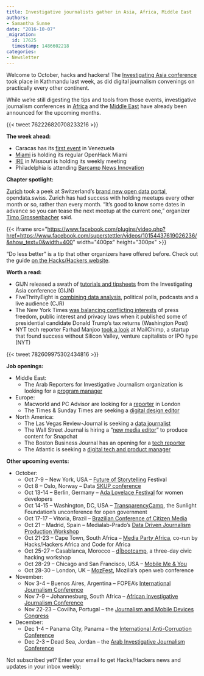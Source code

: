 ```yaml
---
title: Investigative journalists gather in Asia, Africa, Middle East
authors:
- Samantha Sunne
date: "2016-10-07"
_migration:
  id: 17625
  timestamp: 1486602218
categories:
- Newsletter
---
```


Welcome to October, hacks and hackers! The [Investigating Asia conference][1] took place in Kathmandu last week, as did digital journalism convenings on practically every other continent.

While we&#8217;re still digesting the tips and tools from those events, investigative journalism conferences in [Africa][2] and the [Middle East][3] have already been announced for the upcoming months.

{{< tweet 762226820708233216 >}}

**The week ahead:**

  * Caracas has its [first event][4] in Venezuela
  * [Miami][5] is holding its regular OpenHack Miami
  * [IRE][6] in Missouri is holding its weekly meeting
  * Philadelphia is attending [Barcamp News Innovation][7]

**Chapter spotlight:**

[Zurich][8] took a peek at Switzerland&#8217;s [brand new open data portal][9], opendata.swiss. Zurich has had success with holding meetups every other month or so, rather than every month. &#8220;It&#8217;s good to know some dates in advance so you can tease the next meetup at the current one,&#8221; organizer [Timo Grossenbacher][10] said.

{{< iframe src="https://www.facebook.com/plugins/video.php?href=https://www.facebook.com/superstettler/videos/10154437619026236/&show_text=0&width=400" width="400px" height="300px" >}}

&#8220;Do less better&#8221; is a tip that other organizers have offered before. Check out the guide [on the Hacks/Hackers website][11].

**Worth a read:**

  * GIJN released a swath of [tutorials and tipsheets][12] from the Investigating Asia conference (GIJN)
  * FiveThrityEight is [combining data analysis][13], political polls, podcasts and a live audience (CJR)
  * The New York Times [was balancing conflicting interests][14] of press freedom, public interest and privacy laws when it published some of presidential candidate Donald Trump&#8217;s tax returns (Washington Post)
  * NYT tech reporter Farhad Manjoo [took a look][15] at MailChimp, a startup that found success without Silicon Valley, venture capitalists or IPO hype (NYT)

{{< tweet 782609975302434816 >}}

**Job openings:**

  * Middle East:
      * The Arab Reporters for Investigative Journalism organization is looking for a [program manager][16]
  * Europe:
      * Macworld and PC Advisor are looking for a [reporter][17] in London
      * The Times & Sunday Times are seeking a [digital design editor][18]
  * North America:
      * The Las Vegas Review-Journal is seeking a [data journalist][19]
      * The Wall Street Journal is hiring a &#8220;[new media editor][20]&#8221; to produce content for Snapchat
      * The Boston Business Journal has an opening for a [tech reporter][21]
      * The Atlantic is seeking a [digital tech and product manager][22]

**Other upcoming events:**

  * October:
      * Oct 7-9 &#8211; New York, USA &#8211; [Future of Storytelling][23] Festival
      * Oct 8 &#8211; Oslo, Norway &#8211; Data [SKUP conference][24]
      * Oct 13-14 &#8211; Berlin, Germany &#8211; [Ada Lovelace Festival][25] for women developers
      * Oct 14-15 &#8211; Washington, DC, USA &#8211; [TransparencyCamp][26], the Sunlight Foundation&#8217;s unconference for open government
      * Oct 17-17 &#8211; Vitoria, Brazil &#8211; [Brazilian Conference of Citizen Media][27]
      * Oct 21 &#8211; Madrid, Spain &#8211; Medialab-Prado&#8217;s [Data Driven Journalism Production Workshop][28]
      * Oct 21-23 &#8211; Cape Town, South Africa &#8211; [Media Party Africa][29], co-run by Hacks/Hackers Africa and Code for Africa
      * Oct 25-27 &#8211; Casablanca, Morocco &#8211; [d|bootcamp][30], a three-day civic hacking workshop
      * Oct 28-29 &#8211; Chicago and San Francisco, USA &#8211; [Mobile Me & You][31]
      * Oct 28-30 &#8211; London, UK &#8211; [MozFest][32], Mozilla&#8217;s open web conference
  * November:
      * Nov 3-4 &#8211; Buenos Aires, Argentina &#8211; FOPEA&#8217;s [International Journalism Conference][33]
      * Nov 7-9 &#8211; Johannesburg, South Africa &#8211; [African Investigative Journalism Conference][2]
      * Nov 22-23 &#8211; Covilha, Portugal &#8211; the [Journalism and Mobile Devices Congress][34]
  * December:
      * Dec 1-4 &#8211; Panama City, Panama &#8211; the [International Anti-Corruption Conference][35]
      * Dec 2-3 &#8211; Dead Sea, Jordan &#8211; the [Arab Investigative Journalism Conference][3]

Not subscribed yet? Enter your email to get Hacks/Hackers news and updates in your inbox weekly:

<!-- real people should not fill this in and expect good things - do not remove this or risk form bot signups-->

 [1]: http://2016.uncoveringasia.org/
 [2]: http://www.journalism.co.za/aijc/
 [3]: http://en.arij.net/
 [4]: http://www.meetup.com/Hacks-Hackers-Periodistas-y-Programadores-Caracas/events/234249929/
 [5]: http://www.meetup.com/Hacks-Hackers-Miami/
 [6]: http://www.meetup.com/hackshackersIRE/
 [7]: http://www.meetup.com/Hacks-Hackers-Philadelphia/events/233965558/
 [8]: http://www.meetup.com/Hacks-Hackers-Zurich/
 [9]: http://www.meetup.com/Hacks-Hackers-Zurich/events/234239280/
 [10]: https://twitter.com/grssnbchr
 [11]: http://hackshackers.com/resources/tools-tips-organizers/
 [12]: http://2016.uncoveringasia.org/tipsheets/
 [13]: http://www.cjr.org/special_report/harry_enten_fivethirtyeight_nate_silver_election.php
 [14]: https://www.washingtonpost.com/news/the-fix/wp/2016/10/02/the-new-york-times-risked-legal-trouble-to-publish-donald-trumps-tax-return/
 [15]: http://www.nytimes.com/2016/10/06/technology/mailchimp-and-the-un-silicon-valley-way-to-make-it-as-a-start-up.html
 [16]: http://en.arij.net/2016/09/25/arij-is-looking-to-hire-a-program-assistant/
 [17]: https://www.journalism.co.uk/media-jobs/staff-writer-pc-advisor-and-macworld-uk/s75/a678515/
 [18]: http://www.gorkanajobs.co.uk/job/64809/the-times-and-sunday-times-digital-design-editor/
 [19]: http://www.careers.poynter.org/job/20450202/q-Investigative%20Reporter-l-Las%20Vegas%2C%20NV
 [20]: http://talkingbiznews.com/biz-news-help-wanted/wsj-seeks-emerging-media-news-editor/
 [21]: http://talkingbiznews.com/biz-news-help-wanted/boston-business-journal-seeks-tech-reporter/
 [22]: http://atlanticmedia.applytojob.com/apply/eXYVWB/Product-Manager-Digital-Product-And-Technology
 [23]: http://www.fostfest.com/#content
 [24]: http://gijn.org/events/
 [25]: http://wiwo.konferenz.de/ada/en/
 [26]: https://tcamp.sunlightfoundation.com/register/
 [27]: http://eventos.ufes.br/index.php/midiacidada/midiacidada
 [28]: http://medialab-prado.es/article/iv-taller-periodismo-de-datos-convocatoria-de-proyectos
 [29]: https://www.eventbrite.com/e/media-party-africa-tickets-27194686038
 [30]: http://casablanca.dbootcamp.org/
 [31]: http://www.mobileme-you.com/
 [32]: https://mozillafestival.org/
 [33]: http://gijn.us5.list-manage.com/track/click?u=0212d7db984672e4fe5ac3daf&id=d7e6fda37c&e=819f761f16
 [34]: http://ijnet.org/en/opportunities/conference-focuses-mobile-journalism-portugal
 [35]: http://16iacc.org/